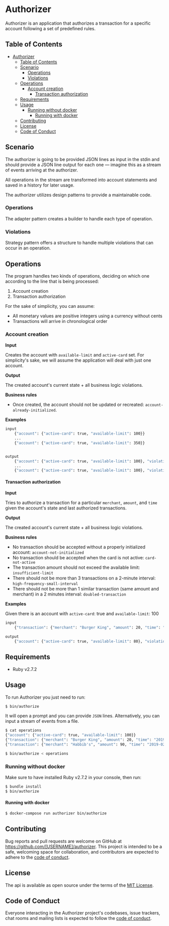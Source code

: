 # Authorizer

Authorizer is an application that authorizes a transaction for a specific account following a set of predefined rules.


## Table of Contents
- [Authorizer](#authorizer)
  - [Table of Contents](#table-of-contents)
  - [Scenario](#scenario)
    - [Operations](#operations)
    - [Violations](#violations)
  - [Operations](#operations-1)
    - [Account creation](#account-creation)
      - [Transaction authorization](#transaction-authorization)
  - [Requirements](#requirements)
  - [Usage](#usage)
    - [Running without docker](#running-without-docker)
      - [Running with docker](#running-with-docker)
  - [Contributing](#contributing)
  - [License](#license)
  - [Code of Conduct](#code-of-conduct)
## Scenario

The authorizer is going to be provided JSON lines as input in the stdin and should provide a JSON line output for each one — imagine this as a stream of events arriving at the authorizer.


All operations in the stream are transformed into account statements and saved in a history for later usage.

The authorizer utilizes design patterns to provide a maintainable code.

### Operations

The adapter pattern creates a builder to handle each type of operation.

### Violations

Strategy pattern offers a structure to handle multiple violations that can occur in an operation.

## Operations
The program handles two kinds of operations, deciding on which one according to the line that is being processed:
1. Account creation
2. Transaction authorization

For the sake of simplicity, you can assume:
- All monetary values are positive integers using a currency without cents
- Transactions will arrive in chronological order

### Account creation

**Input**

Creates the account with `available-limit` and `active-card` set. For simplicity's sake, we will assume the application will deal with just one account.

**Output**

The created account's current state + all business logic violations.

**Business rules** 
- Once created, the account should not be updated or recreated: `account-already-initialized`.

**Examples**

```bash
input
    {"account": {"active-card": true, "available-limit": 100}}
    ...
    {"account": {"active-card": true, "available-limit": 350}}


output
    {"account": {"active-card": true, "available-limit": 100}, "violations": []}
    ...
    {"account": {"active-card": true, "available-limit": 100}, "violations": ["account-already-initialized" ]}
```


#### Transaction authorization


**Input**

Tries to authorize a transaction for a particular `merchant`, `amount`, and `time` given the account's state and last authorized transactions.

**Output**

The created account's current state + all business logic violations.

**Business rules** 
- No transaction should be accepted without a properly initialized account: `account-not-initialized`
- No transaction should be accepted when the card is not active: `card-not-active`
- The transaction amount should not exceed the available limit: `insufficient-limit`
- There should not be more than 3 transactions on a 2-minute interval: `high-frequency-small-interval`
- There should not be more than 1 similar transaction (same amount and merchant) in a 2 minutes interval: `doubled-transaction`

**Examples**

Given there is an account with `active-card`: true and `available-limit`: 100
```bash
input
    {"transaction": {"merchant": "Burger King", "amount": 20, "time": "2019-02-13T10:00:00.000Z"}}

output
    {"account": {"active-card": true, "available-limit": 80}, "violations": []}
```



## Requirements

- Ruby v2.7.2 

## Usage

To run Authorizer you just need to run:
```bash
$ bin/authorize
```

It will open a prompt and you can provide `JSON` lines. Alternatively, you can input a stream of events from a file.

```bash
$ cat operations
{"account": {"active-card": true, "available-limit": 100}}
{"transaction": {"merchant": "Burger King", "amount": 20, "time": "2019-02-13T10:00:00.000Z"}}
{"transaction": {"merchant": "Habbib's", "amount": 90, "time": "2019-02-13T11:00:00.000Z"}}
```

```bash
$ bin/authorize < operations
```

### Running without docker

Make sure to have installed Ruby v2.7.2 in your console, then run:
```bash
$ bundle install
$ bin/authorize
```


#### Running with docker

```bash
$ docker-compose run authorizer bin/authorize
```

## Contributing

Bug reports and pull requests are welcome on GitHub at https://github.com/[USERNAME]/authorizer. This project is intended to be a safe, welcoming space for collaboration, and contributors are expected to adhere to the [code of conduct](https://github.com/[USERNAME]/authorizer/blob/master/CODE_OF_CONDUCT.md).

## License

The api is available as open source under the terms of the [MIT License](https://opensource.org/licenses/MIT).

## Code of Conduct

Everyone interacting in the Authorizer project's codebases, issue trackers, chat rooms and mailing lists is expected to follow the [code of conduct](https://github.com/[USERNAME]/authorizer/blob/master/CODE_OF_CONDUCT.md).
